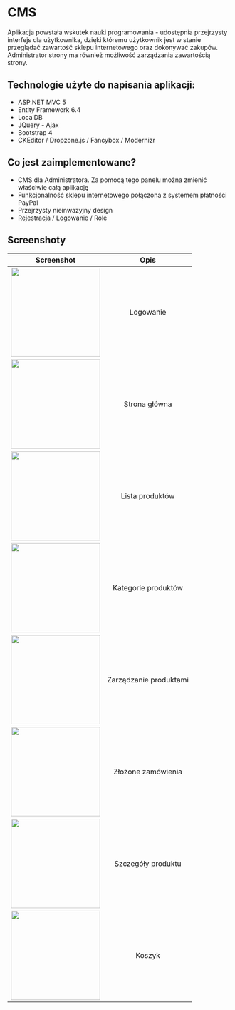 # CMS

Aplikacja powstała wskutek nauki programowania - udostępnia przejrzysty interfejs dla użytkownika, dzięki któremu użytkownik jest w stanie przeglądać zawartość sklepu internetowego oraz dokonywać zakupów. Administrator strony ma również możliwość zarządzania zawartością strony.

## Technologie użyte do napisania aplikacji:
- ASP.NET MVC 5
- Entity Framework 6.4
- LocalDB
- JQuery - Ajax
- Bootstrap 4
- CKEditor / Dropzone.js / Fancybox / Modernizr

## Co jest zaimplementowane?

- CMS dla Administratora. Za pomocą tego panelu można zmienić właściwie całą aplikację
- Funkcjonalność sklepu internetowego połączona z systemem płatności PayPal
- Przejrzysty nieinwazyjny design
- Rejestracja / Logowanie / Role

## Screenshoty

| Screenshot | Opis |
| :---:       | :---: |
| <img src="https://user-images.githubusercontent.com/88888347/219944084-17fc9347-4ca8-439b-ac81-e1be646ae6e3.png" width="200"> | Logowanie |
| <img src="https://user-images.githubusercontent.com/88888347/219944389-9554684a-c2b4-4796-b2dc-773c2bd9cc41.png" width="200"> | Strona główna |
| <img src="https://user-images.githubusercontent.com/88888347/219944497-c2af3ea8-c961-468e-b9e6-2e7f159cbd99.png" width="200"> | Lista produktów |
| <img src="https://user-images.githubusercontent.com/88888347/219944518-435bac32-c3da-414c-8f47-21bcf1f41217.png" width="200"> | Kategorie produktów |
| <img src="https://user-images.githubusercontent.com/88888347/219944583-1f66dc35-96d4-416c-96a9-ca1a82adf4d1.png" width="200"> | Zarządzanie produktami |
| <img src="https://user-images.githubusercontent.com/88888347/219944599-870ce94e-af25-4ec7-af4a-655de3ae0d8b.png" width="200"> | Złożone zamówienia |
| <img src="https://user-images.githubusercontent.com/88888347/219944648-f57142a7-6336-4a94-94f7-e13d47a0d5ca.png" width="200"> | Szczegóły produktu |
| <img src="https://user-images.githubusercontent.com/88888347/219944677-657d3a78-1cde-4236-9186-d12382585ae0.png" width="200"> | Koszyk |
